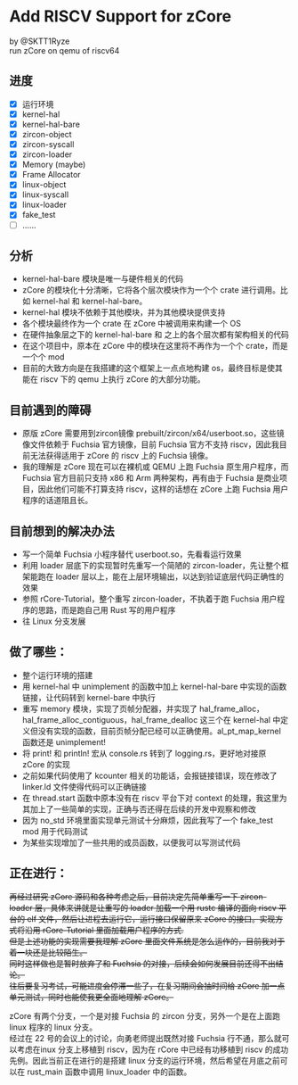 # Add RISCV Support for zCore  
by @SKTT1Ryze  
run zCore on qemu of riscv64  

## 进度
- [x] 运行环境
- [x] kernel-hal
- [x] kernel-hal-bare
- [x] zircon-object
- [x] zircon-syscall
- [x] zircon-loader
- [x] Memory (maybe)
- [x] Frame Allocator
- [x] linux-object
- [x] linux-syscall
- [x] linux-loader
- [x] fake_test
- [ ] ......

## 分析
+ kernel-hal-bare 模块是唯一与硬件相关的代码
+ zCore 的模块化十分清晰，它将各个层次模块作为一个个 crate 进行调用。比如 kernel-hal 和 kernel-hal-bare。
+ kernel-hal 模块不依赖于其他模块，并为其他模块提供支持
+ 各个模块最终作为一个 crate 在 zCore 中被调用来构建一个 OS
+ 在硬件抽象层之下的 kernel-hal-bare 和 之上的各个层次都有架构相关的代码
+ 在这个项目中，原本在 zCore 中的模块在这里将不再作为一个个 crate，而是一个个 mod
+ 目前的大致方向是在我搭建的这个框架上一点点地构建 os，最终目标是使其能在 riscv 下的 qemu 上执行 zCore 的大部分功能。

## 目前遇到的障碍
+ 原版 zCore 需要用到zircon镜像 prebuilt/zircon/x64/userboot.so，这些镜像文件依赖于 Fuchsia 官方镜像，目前 Fuchsia 官方不支持 riscv，因此我目前无法获得适用于 zCore 的 riscv 上的 Fuchsia 镜像。
+ 我的理解是 zCore 现在可以在裸机或 QEMU 上跑 Fuchsia 原生用户程序，而 Fuchsia 官方目前只支持 x86 和 Arm 两种架构，再有由于 Fuchsia 是商业项目，因此他们可能不打算支持 riscv，这样的话想在 zCore 上跑 Fuchsia 用户程序的话道阻且长。


## 目前想到的解决办法
+ 写一个简单 Fuchsia 小程序替代 userboot.so，先看看运行效果
+ 利用 loader 层底下的实现暂时先重写一个简陋的 zircon-loader，先让整个框架能跑在 loader 层以上，能在上层环境输出，以达到验证底层代码正确性的效果
+ 参照 rCore-Tutorial，整个重写 zircon-loader，不执着于跑 Fuchsia 用户程序的思路，而是跑自己用 Rust 写的用户程序
+ 往 Linux 分支发展  


## 做了哪些：
+ 整个运行环境的搭建
+ 用 kernel-hal 中 unimplement 的函数中加上 kernel-hal-bare 中实现的函数链接，让代码转到 kernel-bare 中执行
+ 重写 memory 模块，实现了页帧分配器，并实现了 hal_frame_alloc，hal_frame_alloc_contiguous，hal_frame_dealloc 这三个在 kernel-hal 中定义但没有实现的函数，目前页帧分配已经可以正确使用。al_pt_map_kernel 函数还是 unimplement!
+ 将 print! 和 println! 宏从 console.rs 转到了 logging.rs，更好地对接原 zCore 的实现
+ 之前如果代码使用了 kcounter 相关的功能话，会报链接错误，现在修改了 linker.ld 文件使得代码可以正确链接
+ 在 thread.start 函数中原本没有在 riscv 平台下对 context 的处理，我这里为其加上了一些简单的实现，正确与否还得在后续的开发中观察和修改
+ 因为 no_std 环境里面实现单元测试十分麻烦，因此我写了一个 fake_test mod 用于代码测试
+ 为某些实现增加了一些共用的成员函数，以便我可以写测试代码


## 正在进行：
~~再经过研究 zCore 源码和各种考虑之后，目前决定先简单重写一下 zircon-loader 层，具体来讲就是让重写的 loader 加载一个用 rustc 编译的面向 riscv 平台的 elf 文件，然后让进程去运行它，运行接口保留原来 zCore 的接口。实现方式将沿用 rCore-Tutorial 里面加载用户程序的方式.~~  
~~但是上述功能的实现需要我理解 zCore 里面文件系统是怎么运作的，目前我对于着一块还是比较陌生。~~  
~~同时这样做也是暂时放弃了和 Fuchsia 的对接，后续会如何发展目前还得不出结论。  
往后要复习考试，可能进度会停滞一些了，在复习期间会抽时间给 zCore 加一点单元测试，同时也能使我更全面地理解 zCore。~~  

zCore 有两个分支，一个是对接 Fuchsia 的 zircon 分支，另外一个是在上面跑 linux 程序的 linux 分支。  
经过在 22 号的会议上的讨论，向勇老师提出既然对接 Fuchsia 行不通，那么就可以考虑在inux 分支上移植到 riscv，因为在 rCore 中已经有功移植到 riscv 的成功先例。因此当前正在进行的是搭建 linux 分支的运行环境，然后希望在月底之前可以在 rust_main 函数中调用 linux_loader 中的函数。  




